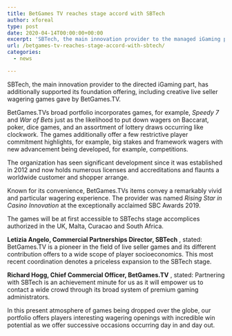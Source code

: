 ```yaml
---
title: BetGames TV reaches stage accord with SBTech
author: xforeal 
type: post
date: 2020-04-14T00:00:00+00:00
excerpt: 'SBTech, the main innovation provider to the managed iGaming part, has additionally helped its foundation offering, including inventive live vendor wagering games gave by BetGames '
url: /betgames-tv-reaches-stage-accord-with-sbtech/
categories:
  - news

---
```

SBTech, the main innovation provider to the directed iGaming part, has additionally supported its foundation offering, including creative live seller wagering games gave by BetGames.TV. 

BetGames.TVs broad portfolio incorporates games, for example, _Speedy 7_ and _War of Bets_ just as the likelihood to put down wagers on Baccarat, poker, dice games, and an assortment of lottery draws occurring like clockwork. The games additionally offer a few restrictive player commitment highlights, for example, big stakes and framework wagers with new advancement being developed, for example, competitions. 

The organization has seen significant development since it was established in 2012 and now holds numerous licenses and accreditations and flaunts a worldwide customer and shopper arrange. 

Known for its convenience, BetGames.TVs items convey a remarkably vivid and particular wagering experience. The provider was named _Rising Star in Casino Innovation_ at the exceptionally acclaimed SBC Awards 2019. 

The games will be at first accessible to SBTechs stage accomplices authorized in the UK, Malta, Curacao and South Africa. 

**Letizia Angelo, Commercial Partnerships Director, SBTech** , stated: BetGames.TV is a pioneer in the field of live seller games and its different contribution offers to a wide scope of player socioeconomics. This most recent coordination denotes a priceless expansion to the SBTech stage. 

**Richard Hogg, Chief Commercial Officer, BetGames.TV** , stated: Partnering with SBTech is an achievement minute for us as it will empower us to contact a wide crowd through its broad system of premium gaming administrators. 

In this present atmosphere of games being dropped over the globe, our portfolio offers players interesting wagering openings with incredible win potential as we offer successive occasions occurring day in and day out.